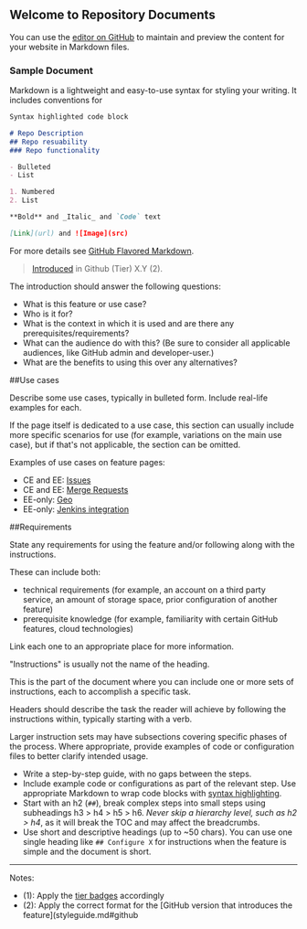 ## Welcome to Repository Documents

You can use the [editor on GitHub](https://github.com/Rishabh-TFT/Test/edit/master/README.md) to maintain and preview the content for your website in Markdown files.

### Sample Document

Markdown is a lightweight and easy-to-use syntax for styling your writing. It includes conventions for

```markdown
Syntax highlighted code block

# Repo Description
## Repo resuability
### Repo functionality

- Bulleted
- List

1. Numbered
2. List

**Bold** and _Italic_ and `Code` text

[Link](url) and ![Image](src)
```

For more details see [GitHub Flavored Markdown](https://guides.github.com/features/mastering-markdown/).

<!--If writing about a use case, drop the tier, and start with a verb,
for example, "Configure", "Implement", + the goal/scenario-->

<!--For pages on newly-introduced features, add the following line.
If only some aspects of the feature have been introduced, specify which parts of the feature.-->
> [Introduced](link_to_issue) in Github (Tier) X.Y (2).

The introduction should answer the following questions:

- What is this feature or use case?
- Who is it for?
- What is the context in which it is used and are there any prerequisites/requirements?
- What can the audience do with this? (Be sure to consider all applicable audiences, like
  GitHub admin and developer-user.)
- What are the benefits to using this over any alternatives?

##Use cases

Describe some use cases, typically in bulleted form. Include real-life examples for each.

If the page itself is dedicated to a use case, this section can usually include more specific
scenarios for use (for example, variations on the main use case), but if that's not applicable,
the section can be omitted.

Examples of use cases on feature pages:
- CE and EE: [Issues](Path)
- CE and EE: [Merge Requests](../../user/project/merge_requests/index.md)
- EE-only: [Geo](Path)
- EE-only: [Jenkins integration](Path)

##Requirements

State any requirements for using the feature and/or following along with the instructions.

These can include both:
- technical requirements (for example, an account on a third party service, an amount of storage space,
  prior configuration of another feature)
- prerequisite knowledge (for example, familiarity with certain GitHub features, cloud technologies)

Link each one to an appropriate place for more information.


"Instructions" is usually not the name of the heading.

This is the part of the document where you can include one or more sets of instructions,
each to accomplish a specific task.

Headers should describe the task the reader will achieve by following the instructions within,
typically starting with a verb.

Larger instruction sets may have subsections covering specific phases of the process.
Where appropriate, provide examples of code or configuration files to better clarify
intended usage.

- Write a step-by-step guide, with no gaps between the steps.
- Include example code or configurations as part of the relevant step.
  Use appropriate Markdown to wrap code blocks with
  [syntax highlighting](../../user/markdown.md#colored-code-and-syntax-highlighting).
- Start with an h2 (`##`), break complex steps into small steps using
  subheadings h3 > h4 > h5 > h6. _Never skip a hierarchy level, such
  as h2 > h4_, as it will break the TOC and may affect the breadcrumbs.
- Use short and descriptive headings (up to ~50 chars). You can use one
  single heading like `## Configure X` for instructions when the feature
  is simple and the document is short.

<!-- ## Troubleshooting

Include any troubleshooting steps that you can foresee. If you know beforehand what issues
one might have when setting this up, or when something is changed, or on upgrading, it's
important to describe those, too. Think of things that may go wrong and include them here.
This is important to minimize requests for support, and to avoid doc comments with
questions that you know someone might ask.

Each scenario can be a third-level heading, for example, `### Getting error message X`.
If you have none to add when creating a doc, leave this section in place
but commented out to help encourage others to add to it in the future. -->

---

Notes:

- (1): Apply the [tier badges](styleguide.md#product-badges) accordingly
- (2): Apply the correct format for the
       [GitHub version that introduces the feature](styleguide.md#github
